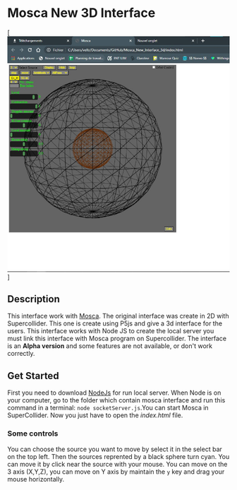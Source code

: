 # Mosca New 3D Interface

[![Interface Screenshot](Mosca.jpg)]

## Description

This interface work with [Mosca](https://github.com/escuta/mosca). The original interface was create in 2D with Supercollider.
This one is create using P5js and give a 3d interface for the users. This interface works with Node JS to create the local server you must link this interface with Mosca program on Supercollider.
The interface is an **Alpha version** and some features are not available, or don't work correctly.


## Get Started

First you need to download [NodeJs](https://nodejs.org/en/download) for run local server. 
When Node is on your computer, go to the folder which contain mosca interface and run this command in a terminal:
`node socketServer.js`.You can start Mosca in SuperCollider. Now you just have to open the *index.html* file.

### Some controls
 You can choose the source you want to move by select it in the select bar on the top left. Then the sources reprented by a black sphere turn cyan. You can move it by click near
 the source with your mouse. You can move on the 3 axis (X,Y,Z), you can move on Y axis by maintain the `y` key and drag your mouse horizontally.
